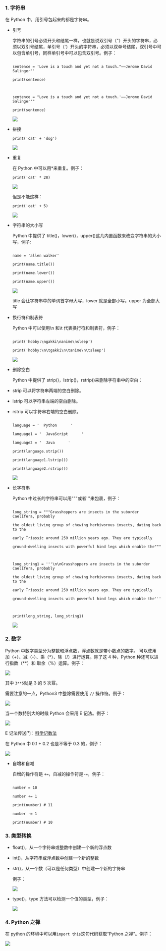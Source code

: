### 1. 字符串

在 Python 中，用引号包起来的都是字符串。

- 引号

  字符串的引号必须开头和结尾一样，也就是说双引号（"）开头的字符串，必须以双引号结尾，单引号（'）开头的字符串，必须以双单号结尾，双引号中可以包含单引号，同样单引号中可以包含双引号。例子：

  ```

  sentence = 'Love is a touch and yet not a touch."——Jerome David Salinger"'

  print(sentence)



  sentence = "Love is a touch and yet not a touch.'——Jerome David Salinger'"

  print(sentence)

  ```

  ![](/caisr.github.io/database/images/articles/python/string_and_number/image.png)

- 拼接

  ```
  print('cat' + 'dog')
  ```

  ![](/caisr.github.io/database/images/articles/python/string_and_number/image1.png)

- 重复

  在 Python 中可以用\*来重复。例子：

  ```
  print('cat' * 20)
  ```

  ![](/caisr.github.io/database/images/articles/python/string_and_number/image2.png)

  但是不能这样：

  ```
  print('cat' + 5)
  ```

  ![](/caisr.github.io/database/images/articles/python/string_and_number/image3.png)

- 字符串的大小写

  Python 中提供了 title()，lower()，upper()这几内置函数来改变字符串的大小写，例子:

  ```

  name = 'allen walker'

  print(name.title())

  print(name.lower())

  print(name.upper())

  ```

  ![](/caisr.github.io/database/images/articles/python/string_and_number/image4.png)

  title 会让字符串中的单词首字母大写，lower 就是全部小写，upper 为全部大写

- 换行符和制表符

  Python 中可以使用\n 和\t 代表换行符和制表符，例子：

  ```

  print('hobby:\ngakki\nanime\nsleep')

  print('hobby:\n\tgakki\n\tanime\n\tsleep')

  ```

  ![](/caisr.github.io/database/images/articles/python/string_and_number/image5.png)

- 删除空白

  Python 中提供了 strip()，lstrip()，rstrip()来删除字符串中的空白：

- strip 可以将字符串两端的空白删除。
- lstrip 可以字符串左端的空白删除。
- rstrip 可以字符串右端的空白删除。
  ```

  language = '  Python      '

  language1 = '  JavaScript      '

  language2 = '  Java      '

  print(language.strip())

  print(language1.lstrip())

  print(language2.rstrip())

  ```
  ![](/caisr.github.io/database/images/articles/python/string_and_number/image6.png)
- 长字符串

  Python 中过长的字符串可以用"""或者'''来包裹，例子：

  ```

  long_string = """Grasshoppers are insects in the suborder Caelifera, probably

  the oldest living group of chewing herbivorous insects, dating back to the

  early Triassic around 250 million years ago. They are typically

  ground-dwelling insects with powerful hind legs which enable the"""



  long_string1 = '''\n\nGrasshoppers are insects in the suborder Caelifera, probably

  the oldest living group of chewing herbivorous insects, dating back to the

  early Triassic around 250 million years ago. They are typically

  ground-dwelling insects with powerful hind legs which enable the'''



  print(long_string, long_string1)

  ```

  ![](/caisr.github.io/database/images/articles/python/string_and_number/image7.png)

### 2. 数字

Python 中数字类型分为整数和浮点数，浮点数就是带小数点的数字。
可以使用 加（+）、减（-）、乘（\*）、除（/）进行运算。除了这 4 种，Python 种还可以进行指数（\*\*）和 取余（%）运算。例子：

![](/caisr.github.io/database/images/articles/python/string_and_number/image8.png)

其中 `3**5`就是 3 的 5 次幂。

需要注意的一点，Python3 中整除需要使用 `//` 操作符。例子：

![](/caisr.github.io/database/images/articles/python/string_and_number/image9.png)

当一个数特别大的时候 Python 会采用 E 记法。例子：

![](/caisr.github.io/database/images/articles/python/string_and_number/image10.png)

E 记法传送门：[科学记数法](https://zh.wikipedia.org/zh-hans/%E7%A7%91%E5%AD%A6%E8%AE%B0%E6%95%B0%E6%B3%95)

在 Python 中 0.1 + 0.2 也是不等于 0.3 的，例子：

![](/caisr.github.io/database/images/articles/python/string_and_number/image11.png)

- 自增和自减

  自增的操作符是 `+=`，自减的操作符是`-=`，例子：

  ```

  number = 10

  number += 1

  print(number) # 11

  number -= 1

  print(number) # 10

  ```

### 3. 类型转换

- float()，从一个字符串或整数中创建一个新的浮点数
- int()，从字符串或浮点数中创建一个新的整数
- str()，从一个数（可以是任何类型）中创建一个新的字符串

  例子：

  ![](/caisr.github.io/database/images/articles/python/string_and_number/image12.png)

- type()，type 方法可以检测一个值的类型，例子：

  ![](/caisr.github.io/database/images/articles/python/string_and_number/image13.png)

### 4. Python 之禅

在 python 的环境中可以用`import this`这句代码获取“Python 之禅”。例子：

![](/caisr.github.io/database/images/articles/python/string_and_number/image14.png)
